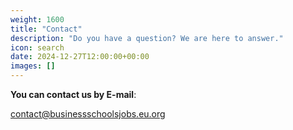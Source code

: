 ```yaml
---
weight: 1600
title: "Contact"
description: "Do you have a question? We are here to answer."
icon: search
date: 2024-12-27T12:00:00+00:00
images: []
---
```


**You can contact us by E-mail**:

contact@businessschoolsjobs.eu.org